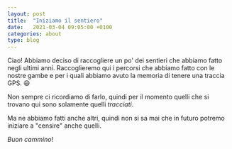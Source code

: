 ```yaml
---
layout: post
title:  "Iniziamo il sentiero"
date:   2021-03-04 09:05:00 +0100
categories: about
type: blog
---
```

Ciao! Abbiamo deciso di raccogliere un po' dei sentieri che abbiamo fatto negli ultimi anni.
Raccoglieremo qui i percorsi che abbiamo fatto con le nostre gambe e per i quali abbiamo avuto
la memoria di tenere una traccia GPS. :smile:

Non sempre ci ricordiamo di farlo, quindi per il momento quelli che si trovano qui sono solamente quelli
_tracciati_. 

Ma ne abbiamo fatti anche altri, quindi non si sa mai che in futuro potremo iniziare a "censire" anche 
quelli.


_Buon cammino_!
